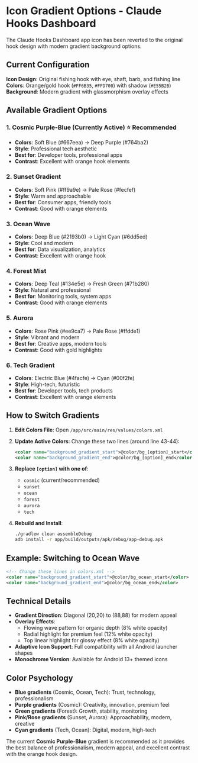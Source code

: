 # Icon Gradient Options - Claude Hooks Dashboard

The Claude Hooks Dashboard app icon has been reverted to the original hook design with modern gradient background options.

## Current Configuration

**Icon Design**: Original fishing hook with eye, shaft, barb, and fishing line
**Colors**: Orange/gold hook (`#FF6B35`, `#FFD700`) with shadow (`#E55B2B`)
**Background**: Modern gradient with glassmorphism overlay effects

## Available Gradient Options

### 1. Cosmic Purple-Blue (Currently Active) ⭐ Recommended
- **Colors**: Soft Blue (#667eea) → Deep Purple (#764ba2)
- **Style**: Professional tech aesthetic
- **Best for**: Developer tools, professional apps
- **Contrast**: Excellent with orange hook elements

### 2. Sunset Gradient
- **Colors**: Soft Pink (#ff9a9e) → Pale Rose (#fecfef)
- **Style**: Warm and approachable
- **Best for**: Consumer apps, friendly tools
- **Contrast**: Good with orange elements

### 3. Ocean Wave
- **Colors**: Deep Blue (#2193b0) → Light Cyan (#6dd5ed)
- **Style**: Cool and modern
- **Best for**: Data visualization, analytics
- **Contrast**: Excellent with orange hook

### 4. Forest Mist
- **Colors**: Deep Teal (#134e5e) → Fresh Green (#71b280)
- **Style**: Natural and professional
- **Best for**: Monitoring tools, system apps
- **Contrast**: Good with orange elements

### 5. Aurora
- **Colors**: Rose Pink (#ee9ca7) → Pale Rose (#ffdde1)
- **Style**: Vibrant and modern
- **Best for**: Creative apps, modern tools
- **Contrast**: Good with gold highlights

### 6. Tech Gradient
- **Colors**: Electric Blue (#4facfe) → Cyan (#00f2fe)
- **Style**: High-tech, futuristic
- **Best for**: Developer tools, tech products
- **Contrast**: Excellent with orange elements

## How to Switch Gradients

1. **Edit Colors File**: Open `/app/src/main/res/values/colors.xml`

2. **Update Active Colors**: Change these two lines (around line 43-44):
   ```xml
   <color name="background_gradient_start">@color/bg_[option]_start</color>
   <color name="background_gradient_end">@color/bg_[option]_end</color>
   ```

3. **Replace `[option]` with one of**:
   - `cosmic` (current/recommended)
   - `sunset`
   - `ocean`
   - `forest`
   - `aurora`
   - `tech`

4. **Rebuild and Install**:
   ```bash
   ./gradlew clean assembleDebug
   adb install -r app/build/outputs/apk/debug/app-debug.apk
   ```

## Example: Switching to Ocean Wave

```xml
<!-- Change these lines in colors.xml -->
<color name="background_gradient_start">@color/bg_ocean_start</color>
<color name="background_gradient_end">@color/bg_ocean_end</color>
```

## Technical Details

- **Gradient Direction**: Diagonal (20,20) to (88,88) for modern appeal
- **Overlay Effects**: 
  - Flowing wave pattern for organic depth (8% white opacity)
  - Radial highlight for premium feel (12% white opacity)
  - Top linear highlight for glossy effect (8% white opacity)
- **Adaptive Icon Support**: Full compatibility with all Android launcher shapes
- **Monochrome Version**: Available for Android 13+ themed icons

## Color Psychology

- **Blue gradients** (Cosmic, Ocean, Tech): Trust, technology, professionalism
- **Purple gradients** (Cosmic): Creativity, innovation, premium feel
- **Green gradients** (Forest): Growth, stability, monitoring
- **Pink/Rose gradients** (Sunset, Aurora): Approachability, modern, creative
- **Cyan gradients** (Tech, Ocean): Digital, modern, high-tech

The current **Cosmic Purple-Blue** gradient is recommended as it provides the best balance of professionalism, modern appeal, and excellent contrast with the orange hook design.